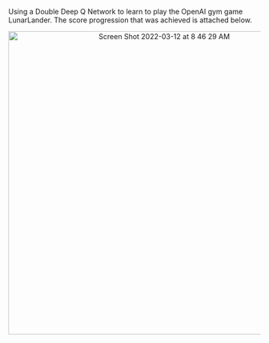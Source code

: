 
Using a Double Deep Q Network to learn to play the OpenAI gym game LunarLander. The score progression that was achieved is attached below.

<p align="center">
<img width="607" alt="Screen Shot 2022-03-12 at 8 46 29 AM" src="https://user-images.githubusercontent.com/37377528/158020740-342b774f-57f5-4e4c-8789-8e7e4cdae20c.png">
</p>
